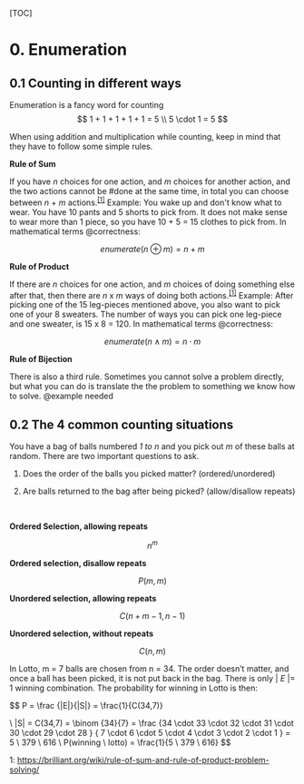 [TOC]

# 0. Enumeration


## 0.1 Counting in different ways



Enumeration is a fancy word for counting
$$
1 + 1 + 1 + 1 + 1 = 5 \\
5  \cdot 1 = 5
$$

When using addition and multiplication while counting, keep in mind that they have to follow some simple rules.


**Rule of Sum**

If you have *n* choices for one action, and *m* choices for another action, and the two actions cannot be #done at the same time, in total you can choose between *n* + *m* actions.<sup>[[1]](#brilliant.org)</sup>  Example: You wake up and don't know what to wear. You have 10 pants and 5 shorts to pick from. It does not make sense to wear more than 1 piece,  so you have 10 + 5 = 15 clothes to pick from.
In mathematical terms @correctness:

$$
enumerate(n \oplus m) = n + m
$$


**Rule of Product**

If there are *n* choices for one action, and *m* choices of doing something else after that, then there are *n* x *m* ways of doing both actions.<sup>[[1]](#brilliant.org)</sup> Example: After picking one of the 15 leg-pieces mentioned above, you also want to pick one of your 8 sweaters. The number of ways you can pick one leg-piece and one sweater, is 15 x 8 = 120.
In mathematical terms @correctness:

$$
enumerate(n \land m) = n  \cdot m
$$


**Rule of Bijection**

There is also a third rule. Sometimes you cannot solve a problem directly, but what you can do is translate the the problem to something we know how to solve. @example needed



## 0.2 The 4 common counting situations

You have a bag of balls numbered *1 to n* and you pick out *m* of these balls at random.
There are two important questions to ask.

1. Does the order of the balls you picked matter? (ordered/unordered)

2. Are balls returned to the bag after being picked? (allow/disallow repeats)

   ​


**Ordered Selection, allowing repeats**

$$
n^m
$$


**Ordered selection, disallow repeats**

$$
P(m,m)
$$


**Unordered selection, allowing repeats**

$$
C(n+m-1, n-1)
$$


**Unordered selection, without repeats**

$$
C(n,m)
$$

​In Lotto, m = 7 balls are chosen from n = 34. The order doesn’t matter, and once a ball has been picked, it is not put back in the bag. There is only |  *E* |= 1 winning combination.
The probability for winning in Lotto is then:

$$
P =  \frac {|E|}{|S|} = \frac{1}{C(34,7)}

\\
|S| = C(34,7) = \binom {34}{7} =
	\frac {34 \cdot 33 \cdot 32 \cdot 31 \cdot 30 \cdot 29 \cdot 28 }
		  { 7 \cdot  6 \cdot  5 \cdot  4 \cdot  3 \cdot  2 \cdot  1 }
									= 5 \ 379 \ 616
\\
P(winning \ lotto) = \frac{1}{5 \ 379 \ 616}
$$


<a name="#brilliant.org">1</a>: https://brilliant.org/wiki/rule-of-sum-and-rule-of-product-problem-solving/
